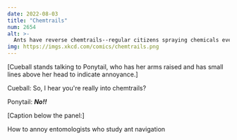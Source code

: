 ```yaml
---
date: 2022-08-03
title: "Chemtrails"
num: 2654
alt: >-
  Ants have reverse chemtrails--regular citizens spraying chemicals everywhere they go to control the government.
img: https://imgs.xkcd.com/comics/chemtrails.png
---
```

[Cueball stands talking to Ponytail, who has her arms raised and has small lines above her head to indicate annoyance.]

Cueball: So, I hear you're really into chemtrails?

Ponytail: ***No!!***

[Caption below the panel:]

How to annoy entomologists who study ant navigation